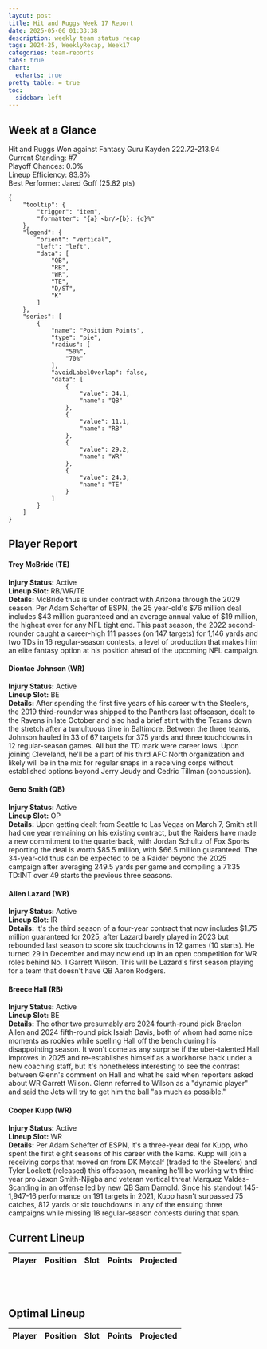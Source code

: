 ```yaml
---
layout: post
title: Hit and Ruggs Week 17 Report
date: 2025-05-06 01:33:38
description: weekly team status recap
tags: 2024-25, WeeklyRecap, Week17
categories: team-reports
tabs: true
chart:
  echarts: true
pretty_table: = true
toc:
  sidebar: left
---
```


## Week at a Glance

Hit and Ruggs Won against Fantasy Guru Kayden 222.72-213.94<br>
Current Standing: #7<br>
Playoff Chances: 0.0%<br>
Lineup Efficiency: 83.8%<br>
Best Performer: Jared Goff (25.82 pts)<br>
```echarts
{
    "tooltip": {
        "trigger": "item",
        "formatter": "{a} <br/>{b}: {d}%"
    },
    "legend": {
        "orient": "vertical",
        "left": "left",
        "data": [
            "QB",
            "RB",
            "WR",
            "TE",
            "D/ST",
            "K"
        ]
    },
    "series": [
        {
            "name": "Position Points",
            "type": "pie",
            "radius": [
                "50%",
                "70%"
            ],
            "avoidLabelOverlap": false,
            "data": [
                {
                    "value": 34.1,
                    "name": "QB"
                },
                {
                    "value": 11.1,
                    "name": "RB"
                },
                {
                    "value": 29.2,
                    "name": "WR"
                },
                {
                    "value": 24.3,
                    "name": "TE"
                }
            ]
        }
    ]
}
```



## Player Report

#### Trey McBride (TE)
**Injury Status:** Active <br>
**Lineup Slot:** RB/WR/TE <br>
**Details:** McBride thus is under contract with Arizona through the 2029 season. Per Adam Schefter of ESPN, the 25 year-old's $76 million deal includes $43 million guaranteed and an average annual value of $19 million, the highest ever for any NFL tight end. This past season, the 2022 second-rounder caught a career-high 111 passes (on 147 targets) for 1,146 yards and two TDs in 16 regular-season contests, a level of production that makes him an elite fantasy option at his position ahead of the upcoming NFL campaign.
#### Diontae Johnson (WR)
**Injury Status:** Active <br>
**Lineup Slot:** BE <br>
**Details:** After spending the first five years of his career with the Steelers, the 2019 third-rounder was shipped to the Panthers last offseason, dealt to the Ravens in late October and also had a brief stint with the Texans down the stretch after a tumultuous time in Baltimore. Between the three teams, Johnson hauled in 33 of 67 targets for 375 yards and three touchdowns in 12 regular-season games. All but the TD mark were career lows. Upon joining Cleveland, he'll be a part of his third AFC North organization and likely will be in the mix for regular snaps in a receiving corps without established options beyond Jerry Jeudy and Cedric Tillman (concussion).
#### Geno Smith (QB)
**Injury Status:** Active <br>
**Lineup Slot:** OP <br>
**Details:** Upon getting dealt from Seattle to Las Vegas on March 7, Smith still had one year remaining on his existing contract, but the Raiders have made a new commitment to the quarterback, with Jordan Schultz of Fox Sports reporting the deal is worth $85.5 million, with $66.5 million guaranteed. The 34-year-old thus can be expected to be a Raider beyond the 2025 campaign after averaging 249.5 yards per game and compiling a 71:35 TD:INT over 49 starts the previous three seasons.
#### Allen Lazard (WR)
**Injury Status:** Active <br>
**Lineup Slot:** IR <br>
**Details:** It's the third season of a four-year contract that now includes $1.75 million guaranteed for 2025, after Lazard barely played in 2023 but rebounded last season to score six touchdowns in 12 games (10 starts). He turned 29 in December and may now end up in an open competition for WR roles behind No. 1 Garrett Wilson. This will be Lazard's first season playing for a team that doesn't have QB Aaron Rodgers.
#### Breece Hall (RB)
**Injury Status:** Active <br>
**Lineup Slot:** BE <br>
**Details:** The other two presumably are 2024 fourth-round pick Braelon Allen and 2024 fifth-round pick Isaiah Davis, both of whom had some nice moments as rookies while spelling Hall off the bench during his disappointing season. It won't come as any surprise if the uber-talented Hall improves in 2025 and re-establishes himself as a workhorse back under a new coaching staff, but it's nonetheless interesting to see the contrast between Glenn's comment on Hall and what he said when reporters asked about WR Garrett Wilson. Glenn referred to Wilson as a "dynamic player" and said the Jets will try to get him the ball "as much as possible."
#### Cooper Kupp (WR)
**Injury Status:** Active <br>
**Lineup Slot:** WR <br>
**Details:** Per Adam Schefter of ESPN, it's a three-year deal for Kupp, who spent the first eight seasons of his career with the Rams. Kupp will join a receiving corps that moved on from DK Metcalf (traded to the Steelers) and Tyler Lockett (released) this offseason, meaning he'll be working with third-year pro Jaxon Smith-Njigba and veteran vertical threat Marquez Valdes-Scantling in an offense led by new QB Sam Darnold. Since his standout 145-1,947-16 performance on 191 targets in 2021, Kupp hasn't surpassed 75 catches, 812 yards or six touchdowns in any of the ensuing three campaigns while missing 18 regular-season contests during that span.

## Current Lineup

<table
data-click-to-select="true"
data-search="false"
data-toggle="table"
data-url="{{ "/assets/json/team_rosters/Week_17_2024_RRT_roster.json"}}">
<thead>
<tr>
<th data-field="player_name" data-halign="left" data-align="left" data-sortable="true">Player</th>
<th data-field="pos" data-halign="center" data-align="center" data-sortable="true">Position</th>
<th data-field="slot" data-halign="center" data-align="center" data-sortable="true">Slot</th>
<th data-field="points" data-halign="center" data-align="center" data-sortable="true">Points</th>
<th data-field="projected" data-halign="center" data-align="center" data-sortable="true">Projected</th>
</tr>
</thead>
</table>

<br><br>
## Optimal Lineup

<table
data-click-to-select="true"
data-search="false"
data-toggle="table"
data-url="{{ "/assets/json/team_rosters/Week_17_2024_RRT_optimal.json"}}">
<thead>
<tr>
<th data-field="player_name" data-halign="left" data-align="left" data-sortable="true">Player</th>
<th data-field="pos" data-halign="center" data-align="center" data-sortable="true">Position</th>
<th data-field="slot" data-halign="center" data-align="center" data-sortable="true">Slot</th>
<th data-field="points" data-halign="center" data-align="center" data-sortable="true">Points</th>
<th data-field="projected" data-halign="center" data-align="center" data-sortable="true">Projected</th>
</tr>
</thead>
</table>